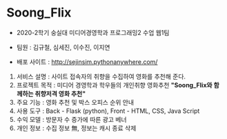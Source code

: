 # Soong_Flix

* 2020-2학기 숭실대 미디어경영학과 프로그래밍2 수업 웹1팀

* 팀원 : 김규철, 심세진, 이수진, 이지연

* 배포 사이트 : http://sejinsim.pythonanywhere.com/

1. 서비스 설명 : 사이트 접속자의 취향을 수집하여 영화를 추천해 준다.
2. 프로젝트 목적 : 미디어 경영학과 학우들의 개인취향 영화추천  **"Soong_Flix와 함께하는 취향저격 영화 추천"**
3. 주요 기능 : 영화 추천 및 박스 오피스 순위 안내 
4. 사용 도구 : Back - Flask (python), Front - HTML, CSS, Java Script 
5. 수익 모델 : 방문자 수 증가에 따른 광고 베너
6. 개인 정보 : 수집 정보 無, 정보는 캐시 종료 삭제
